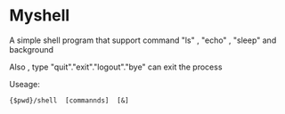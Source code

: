 # Myshell
A simple shell program that support command "ls" , "echo" , "sleep" and background

Also , type "quit"."exit"."logout"."bye" can exit the process

Useage:

    {$pwd}/shell  [commannds]  [&]
